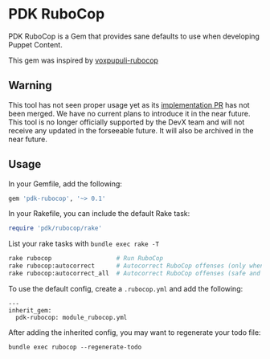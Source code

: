# PDK RuboCop

PDK RuboCop is a Gem that provides sane defaults to use when developing Puppet Content.

This gem was inspired by [voxpupuli-rubocop](https://github.com/voxpupuli/voxpupuli-rubocop)

## Warning

This tool has not seen proper usage yet as its [implementation PR]() has not been merged. We have no current plans
to introduce it in the near future. This tool is no longer officially supported by the DevX team and will not receive
any updated in the forseeable future. It will also be archived in the near future.

## Usage

In your Gemfile, add the following:

```ruby
gem 'pdk-rubocop', '~> 0.1'
```

In your Rakefile, you can include the default Rake task:

```ruby
require 'pdk/rubocop/rake'
```

List your rake tasks with `bundle exec rake -T` 

```bash
rake rubocop                  # Run RuboCop
rake rubocop:autocorrect      # Autocorrect RuboCop offenses (only when it's safe)
rake rubocop:autocorrect_all  # Autocorrect RuboCop offenses (safe and unsafe)
```

To use the default config, create a `.rubocop.yml` and add the following:

```
---
inherit_gem:
  pdk-rubocop: module_rubocop.yml
```

After adding the inherited config, you may want to regenerate your todo file:

```
bundle exec rubocop --regenerate-todo
```
